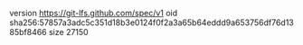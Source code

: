 version https://git-lfs.github.com/spec/v1
oid sha256:57857a3adc5c351d18b3e0124f0f2a3a65b64eddd9a653756df76d1385bf8466
size 27150

